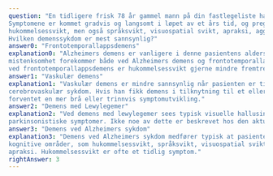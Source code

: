 ```yaml
---
question: "En tidligere frisk 78 år gammel mann på din fastlegeliste har utviklet symptomer forenlig med demens.
Symptomene er kommet gradvis og langsomt i løpet av et års tid, og preges særlig av
hukommelsessvikt, men også språksvikt, visuospatial svikt, apraksi, aggressivitet og mistenksomhet.
Hvilken demenssykdom er mest sannsynlig?"
answer0: "Frontotemporallappsdemens"
explanation0: "Alzheimers demens er vanligere i denne pasientens aldersgruppe. Aggressivitet og
mistenksomhet forekommer både ved Alzheimers demens og frontotemporallappsdemens, men
ved frontotemporallappsdemens er hukommelsessvikt gjerne mindre fremtredende."
answer1: "Vaskulær demens"
explanation1: "Vaskulær demens er mindre sannsynlig når pasienten er tidligere frisk, og altså ikke har hatt
cerebrovaskulær sykdom. Hvis han fikk demens i tilknytning til et eller flere hjerneinfarkt ville vi
forventet en mer brå eller trinnvis symptomutvikling."
answer2: "Demens med Lewylegemer"
explanation2: "Ved demens med lewylegemer sees typisk visuelle hallusinasjoner, søvnforstyrrelser og
parkinsonistiske symptomer. Ikke noe av dette er beskrevet hos den aktuelle pasienten."
answer3: "Demens ved Alzheimers sykdom"
explanation3: "Demens ved Alzheimers sykdom medfører typisk at pasienten får gradvis økende svikt i flere
kognitive områder, som hukommelsessvikt, språksvikt, visuospatial svikt, eksekutiv svikt og
apraksi. Hukommelsessvikt er ofte et tidlig symptom."
rightAnswer: 3
---
```




